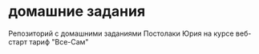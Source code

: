 # домашние задания
Репозиторий с домашними заданиями Постолаки Юрия на курсе веб-старт тариф "Все-Сам"
